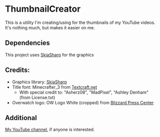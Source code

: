 # ThumbnailCreator

This is a utility I'm creating/using for the thumbnails of my YouTube videos. It's nothing much, but makes it easier on me.

## Dependencies

This project uses [SkiaSharp](https://github.com/mono/SkiaSharp) for the graphics

## Credits:

- Graphics library: [SkiaSharp](https://github.com/mono/SkiaSharp)
- Title font: Minecrafter_3 from [Textcraft.net](https://textcraft.net/download-fonts.php)
  - With special credit to: "Asherz08", "MadPixel", "Ashley Denham" (from License.txt)
- Overwatch logo: OW Logo White (cropped) from [Blizzard Press Center](https://blizzard.gamespress.com/Overwatch#?tab=logos)

## Additional

[My YouTube channel](https://www.youtube.com/channel/UCk0Tq0W_gcEtZV-9xg9zm2Q/), if anyone is interested.
